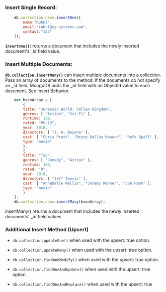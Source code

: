 ### Insert Single Record:

```javascript
    db.collection_name.insertOne({
        name:"Ruhul",
        email:"ruhul@xy-systems.com",
        contact:"123"
    });

```
**`insertOne()`:**  returns a document that includes the newly inserted document's _id field value.


### Insert Multiple Documents:

**`db.collection.insertMany()`** can insert multiple documents into a collection. Pass an array of documents to the method. If the documents do not specify an _id field, MongoDB adds the _id field with an ObjectId value to each document. See Insert Behavior.

```javascript
    var bsonArray = [
        {
        title: "Jurassic World: Fallen Kingdom",
        genres: [ "Action", "Sci-Fi" ],
        runtime: 130,
        rated: "PG-13",
        year: 2018,
        directors: [ "J. A. Bayona" ],
        cast: [ "Chris Pratt", "Bryce Dallas Howard", "Rafe Spall" ],
        type: "movie"
        },
        {
        title: "Tag",
        genres: [ "Comedy", "Action" ],
        runtime: 105,
        rated: "R",
        year: 2018,
        directors: [ "Jeff Tomsic" ],
        cast: [ "Annabelle Wallis", "Jeremy Renner", "Jon Hamm" ],
        type: "movie"
        }
    ];
    db.collection_name.insertMany(bsonArray);

```

insertMany() returns a document that includes the newly inserted documents' _id field values.


### Additional Insert Method (Upsert)

- `db.collection.updateOne()` when used with the upsert: true option.

- `db.collection.updateMany()` when used with the upsert: true option.

- `db.collection.findAndModify()` when used with the upsert: true option.

- `db.collection.findOneAndUpdate()` when used with the upsert: true option.

- `db.collection.findOneAndReplace()` when used with the upsert: true 